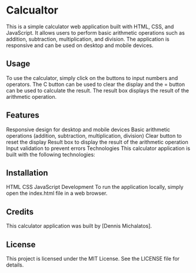 # Calcualtor

This is a simple calculator web application built with HTML, CSS, and JavaScript. It allows users to perform basic arithmetic operations such as addition, subtraction, multiplication, and division. The application is responsive and can be used on desktop and mobile devices.

## Usage

To use the calculator, simply click on the buttons to input numbers and operators. The C button can be used to clear the display and the = button can be used to calculate the result. The result box displays the result of the arithmetic operation.

## Features

Responsive design for desktop and mobile devices
Basic arithmetic operations (addition, subtraction, multiplication, division)
Clear button to reset the display
Result box to display the result of the arithmetic operation
Input validation to prevent errors
Technologies
This calculator application is built with the following technologies:

## Installation

HTML
CSS
JavaScript
Development
To run the application locally, simply open the index.html file in a web browser.

## Credits
This calculator application was built by [Dennis Michalatos].

## License
This project is licensed under the MIT License. See the LICENSE file for details.
